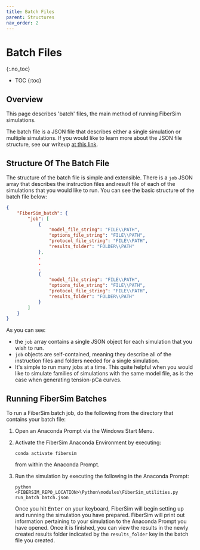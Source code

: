 ```yaml
---
title: Batch Files
parent: Structures
nav_order: 2
---
```


# Batch Files
{:.no_toc}

* TOC
{:toc}

## Overview

This page describes 'batch' files, the main method of running FiberSim simulations.

The batch file is a JSON file that describes either a single simulation or multiple simulations. If you would like to learn more about the JSON file structure, see our writeup [at this link](http://campbell-muscle-lab.github.io/howtos_json).

## Structure Of The Batch File

The structure of the batch file is simple and extensible. There is a `job` JSON array that describes the instruction files and result file of each of the simulations that you would like to run. You can see the basic structure of the batch file below:

```json
{
    "FiberSim_batch": {
        "job": [
            {
                "model_file_string": "FILE\\PATH",
                "options_file_string": "FILE\\PATH",
                "protocol_file_string": "FILE\\PATH",
                "results_folder": "FOLDER\\PATH"
            },
            .
            .
            .
            {
                "model_file_string": "FILE\\PATH",
                "options_file_string": "FILE\\PATH",
                "protocol_file_string": "FILE\\PATH",
                "results_folder": "FOLDER\\PATH"
            }
        ]
    }
}
```

As you can see:
  + the `job` array contains a single JSON object for each simulation that you wish to run.
  + `job` objects are self-contained, meaning they describe all of the instruction files and folders needed for a single simulation.
  + It's simple to run many jobs at a time. This quite helpful when you would like to simulate families of simulations with the same model file, as is the case when generating tension-pCa curves.

## Running FiberSim Batches

To run a FiberSim batch job, do the following from the directory that contains your batch file:

1. Open an Anaconda Prompt via the Windows Start Menu.
2. Activate the FiberSim Anaconda Environment by executing:
    ```
    conda activate fibersim
    ```
    from within the Anaconda Prompt.
3. Run the simulation by executing the following in the Anaconda Prompt:
    ```
    python <FIBERSIM_REPO_LOCATION>\Python\modules\FiberSim_utilities.py run_batch batch.json
    ```
    
    Once you hit <kbd>Enter</kbd> on your keyboard, FiberSim will begin setting up and running the simulation you have prepared. FiberSim will print out information pertaining to your simulation to the Anaconda Prompt you have opened. Once it is finished, you can view the results in the newly created results folder indicated by the `results_folder` key in the batch file you created.
